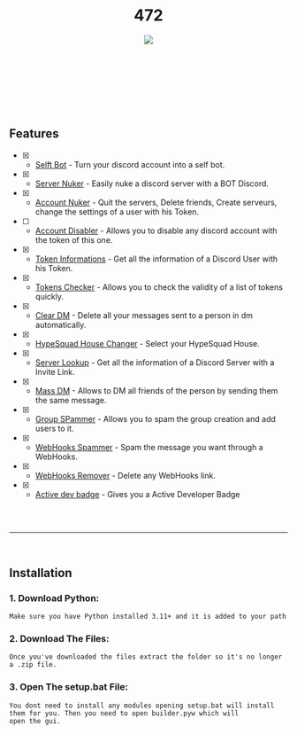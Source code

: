 <h1 align="center">
  472
</h1>

<div align="center">
  <img  src="https://media.discordapp.net/attachments/1166472150371270777/1170824783999541390/image.png?ex=655a728d&is=6547fd8d&hm=326fdca3c86bdd544e211fc3539e8b115aa020af7560b67a1aaf2f9142f6e528&">
  <br>
  <img  
  <hr  style="border-radius: 2%; margin-top: 60px; margin-bottom: 60px;"  noshade=""  size="20"  width="100%">
</div>

## Features
- [x] - [Selft Bot](https://github.com/AstraaDev/Discord-All-Tools-In-One) - Turn your discord account into a self bot.
- [x] - [Server Nuker](https://github.com/AstraaDev/Discord-All-Tools-In-One) - Easily nuke a discord server with a BOT Discord.
- [x] - [Account Nuker](https://github.com/AstraaDev/Discord-All-Tools-In-One) - Quit the servers, Delete friends, Create serveurs, change the settings of a user with his Token.
- [ ] - [Account Disabler](https://github.com/assaultfulgg/account-disabler) - Allows you to disable any discord account with the token of this one.
- [x] - [Token Informations](https://github.com/AstraaDev/Discord-All-Tools-In-One) - Get all the information of a Discord User with his Token.
- [x] - [Tokens Checker](https://github.com/AstraaDev/Discord-Token-AutoLogin) - Allows you to check the validity of a list of tokens quickly.
- [x] - [Clear DM](https://github.com/Da532/Clear) - Delete all your messages sent to a person in dm automatically.
- [x] - [HypeSquad House Changer](https://github.com/AstraaDev/Discord-All-Tools-In-One) - Select your HypeSquad House.
- [x] - [Server Lookup](https://github.com/AstraaDev/Discord-All-Tools-In-One) - Get all the information of a Discord Server with a Invite Link.
- [x] - [Mass DM](https://github.com/AstraaDev/Discord-All-Tools-In-One) - Allows to DM all friends of the person by sending them the same message.
- [x] - [Group SPammer](https://github.com/AstraaDev/Discord-All-Tools-In-One) - Allows you to spam the group creation and add users to it.
- [x] - [WebHooks Spammer](https://github.com/AstraaDev/Discord-All-Tools-In-One) - Spam the message you want through a WebHooks.
- [x] - [WebHooks Remover](https://github.com/AstraaDev/Discord-All-Tools-In-One) - Delete any WebHooks link.
- [x] - [Active dev badge](https://github.com/AstraaDev/Discord-All-Tools-In-One) - Gives you a Active Developer Badge 

 
<hr  style="border-radius: 2%; margin-top: 60px; margin-bottom: 60px;"  noshade=""  size="20"  width="100%">
  
## Installation

### 1. Download Python:

```
Make sure you have Python installed 3.11+ and it is added to your path
```
### 2. Download The Files:

```
Once you've downloaded the files extract the folder so it's no longer a .zip file.
```
### 3. Open The setup.bat File:

```
You dont need to install any modules opening setup.bat will install them for you. Then you need to open builder.pyw which will
open the gui.


